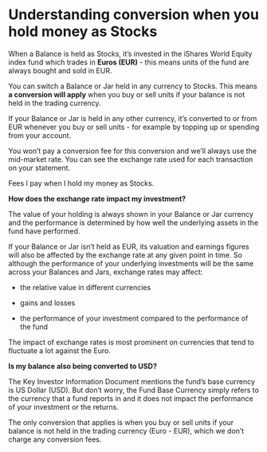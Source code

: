 # Understanding conversion when you hold money as Stocks

When a Balance is held as Stocks, it’s invested in the iShares World Equity index fund which trades in **Euros (EUR)** \- this means units of the fund are always bought and sold in EUR.

You can switch a Balance or Jar held in any currency to Stocks. This means **a conversion will apply** when you buy or sell units if your balance is not held in the trading currency.

If your Balance or Jar is held in any other currency, it’s converted to or from EUR whenever you buy or sell units - for example by topping up or spending from your account. 

You won’t pay a conversion fee for this conversion and we’ll always use the mid-market rate. You can see the exchange rate used for each transaction on your statement.

Fees I pay when I hold my money as Stocks.

 **How does the exchange rate impact my investment?**

The value of your holding is always shown in your Balance or Jar currency and the performance is determined by how well the underlying assets in the fund have performed.

If your Balance or Jar isn’t held as EUR, its valuation and earnings figures will also be affected by the exchange rate at any given point in time. So although the performance of your underlying investments will be the same across your Balances and Jars, exchange rates may affect:

  * the relative value in different currencies 

  * gains and losses

  * the performance of your investment compared to the performance of the fund




The impact of exchange rates is most prominent on currencies that tend to fluctuate a lot against the Euro. 

**Is my balance also being converted to USD?**

The Key Investor Information Document mentions the fund’s base currency is US Dollar (USD). But don’t worry, the Fund Base Currency simply refers to the currency that a fund reports in and it does not impact the performance of your investment or the returns.

The only conversion that applies is when you buy or sell units if your balance is not held in the trading currency (Euro - EUR), which we don’t charge any conversion fees.